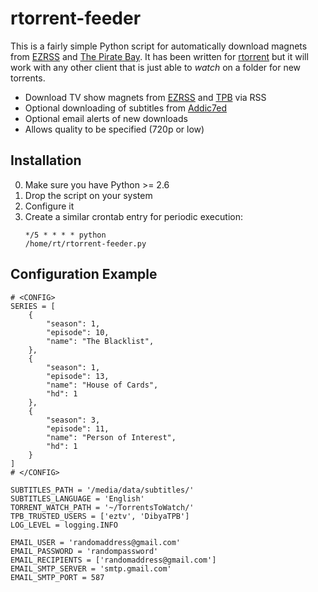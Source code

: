 rtorrent-feeder
===============

This is a fairly simple Python script for automatically download magnets from [EZRSS](http://ezrss.it/) and [The Pirate Bay](http://thepiratebay.se). It has been written for [rtorrent](http://libtorrent.rakshasa.no/) but it will work with any other client that is just able to _watch_ on a folder for new torrents.
 * Download TV show magnets from [EZRSS](http://ezrss.it/) and [TPB](http://thepiratebay.se) via RSS
 * Optional downloading of subtitles from [Addic7ed](http://www.addic7ed.com/)
 * Optional email alerts of new downloads
 * Allows quality to be specified (720p or low)


Installation
------------
0. Make sure you have Python >= 2.6
1. Drop the script on your system
2. Configure it
3. Create a similar crontab entry for periodic execution: <pre><code>*/5 * * * * python /home/rt/rtorrent-feeder.py</code></pre>


Configuration Example
---------------------
    # <CONFIG>
    SERIES = [
        {
            "season": 1, 
            "episode": 10, 
            "name": "The Blacklist", 
        }, 
        {
            "season": 1, 
            "episode": 13, 
            "name": "House of Cards", 
            "hd": 1
        }, 
        {
            "season": 3, 
            "episode": 11, 
            "name": "Person of Interest", 
            "hd": 1
        }
    ]
    # </CONFIG>
    
    SUBTITLES_PATH = '/media/data/subtitles/'
    SUBTITLES_LANGUAGE = 'English'
    TORRENT_WATCH_PATH = '~/TorrentsToWatch/'
    TPB_TRUSTED_USERS = ['eztv', 'DibyaTPB']
    LOG_LEVEL = logging.INFO
    
    EMAIL_USER = 'randomaddress@gmail.com'
    EMAIL_PASSWORD = 'randompassword'
    EMAIL_RECIPIENTS = ['randomaddress@gmail.com']
    EMAIL_SMTP_SERVER = 'smtp.gmail.com'
    EMAIL_SMTP_PORT = 587
